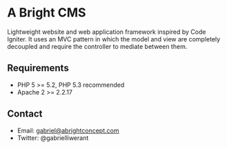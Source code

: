 # A Bright CMS

Lightweight website and web application framework inspired by Code Igniter. It 
uses an MVC pattern in which the model and view are completely decoupled and 
require the controller to mediate between them.

## Requirements

* PHP 5 >= 5.2, PHP 5.3 recommended
* Apache 2 >= 2.2.17

## Contact

* Email: gabriel@abrightconcept.com
* Twitter: @gabrielliwerant